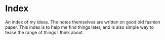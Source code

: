 # Index

An index of my ideas. The notes themselves are written on good old fashion paper. This index is to help me find things later, and is also simple way to tease the range of things I think about.
